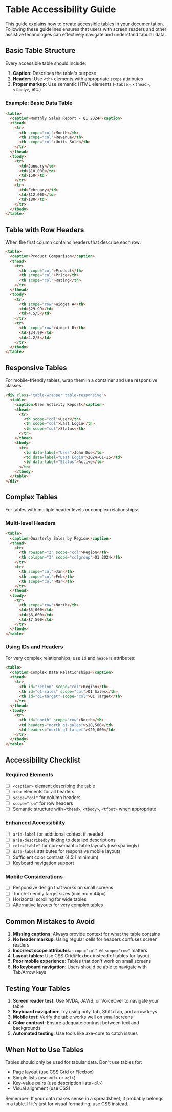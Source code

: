 # Table Accessibility Guide

This guide explains how to create accessible tables in your documentation. Following these guidelines ensures that users with screen readers and other assistive technologies can effectively navigate and understand tabular data.

## Basic Table Structure

Every accessible table should include:

1. **Caption**: Describes the table's purpose
2. **Headers**: Use `<th>` elements with appropriate `scope` attributes
3. **Proper markup**: Use semantic HTML elements (`<table>`, `<thead>`, `<tbody>`, etc.)

### Example: Basic Data Table

```html
<table>
  <caption>Monthly Sales Report - Q1 2024</caption>
  <thead>
    <tr>
      <th scope="col">Month</th>
      <th scope="col">Revenue</th>
      <th scope="col">Units Sold</th>
    </tr>
  </thead>
  <tbody>
    <tr>
      <td>January</td>
      <td>$10,000</td>
      <td>150</td>
    </tr>
    <tr>
      <td>February</td>
      <td>$12,000</td>
      <td>180</td>
    </tr>
  </tbody>
</table>
```

## Table with Row Headers

When the first column contains headers that describe each row:

```html
<table>
  <caption>Product Comparison</caption>
  <thead>
    <tr>
      <th scope="col">Product</th>
      <th scope="col">Price</th>
      <th scope="col">Rating</th>
    </tr>
  </thead>
  <tbody>
    <tr>
      <th scope="row">Widget A</th>
      <td>$29.99</td>
      <td>4.5/5</td>
    </tr>
    <tr>
      <th scope="row">Widget B</th>
      <td>$34.99</td>
      <td>4.2/5</td>
    </tr>
  </tbody>
</table>
```

## Responsive Tables

For mobile-friendly tables, wrap them in a container and use responsive classes:

```html
<div class="table-wrapper table-responsive">
  <table>
    <caption>User Activity Report</caption>
    <thead>
      <tr>
        <th scope="col">User</th>
        <th scope="col">Last Login</th>
        <th scope="col">Status</th>
      </tr>
    </thead>
    <tbody>
      <tr>
        <td data-label="User">John Doe</td>
        <td data-label="Last Login">2024-01-15</td>
        <td data-label="Status">Active</td>
      </tr>
    </tbody>
  </table>
</div>
```

## Complex Tables

For tables with multiple header levels or complex relationships:

### Multi-level Headers

```html
<table>
  <caption>Quarterly Sales by Region</caption>
  <thead>
    <tr>
      <th rowspan="2" scope="col">Region</th>
      <th colspan="3" scope="colgroup">Q1 2024</th>
    </tr>
    <tr>
      <th scope="col">Jan</th>
      <th scope="col">Feb</th>
      <th scope="col">Mar</th>
    </tr>
  </thead>
  <tbody>
    <tr>
      <th scope="row">North</th>
      <td>$5,000</td>
      <td>$6,000</td>
      <td>$7,500</td>
    </tr>
  </tbody>
</table>
```

### Using IDs and Headers

For very complex relationships, use `id` and `headers` attributes:

```html
<table>
  <caption>Complex Data Relationships</caption>
  <thead>
    <tr>
      <th id="region" scope="col">Region</th>
      <th id="q1-sales" scope="col">Q1 Sales</th>
      <th id="q1-target" scope="col">Q1 Target</th>
    </tr>
  </thead>
  <tbody>
    <tr>
      <th id="north" scope="row">North</th>
      <td headers="north q1-sales">$18,500</td>
      <td headers="north q1-target">$20,000</td>
    </tr>
  </tbody>
</table>
```

## Accessibility Checklist

### Required Elements
- [ ] `<caption>` element describing the table
- [ ] `<th>` elements for all headers
- [ ] `scope="col"` for column headers
- [ ] `scope="row"` for row headers
- [ ] Semantic structure with `<thead>`, `<tbody>`, `<tfoot>` when appropriate

### Enhanced Accessibility
- [ ] `aria-label` for additional context if needed
- [ ] `aria-describedby` linking to detailed descriptions
- [ ] `role="table"` for non-semantic table layouts (use sparingly)
- [ ] `data-label` attributes for responsive mobile layouts
- [ ] Sufficient color contrast (4.5:1 minimum)
- [ ] Keyboard navigation support

### Mobile Considerations
- [ ] Responsive design that works on small screens
- [ ] Touch-friendly target sizes (minimum 44px)
- [ ] Horizontal scrolling for wide tables
- [ ] Alternative layouts for very complex tables

## Common Mistakes to Avoid

1. **Missing captions**: Always provide context for what the table contains
2. **No header markup**: Using regular cells for headers confuses screen readers
3. **Incorrect scope attributes**: `scope="col"` vs `scope="row"` matters
4. **Layout tables**: Use CSS Grid/Flexbox instead of tables for layout
5. **Poor mobile experience**: Tables that don't work on small screens
6. **No keyboard navigation**: Users should be able to navigate with Tab/Arrow keys

## Testing Your Tables

1. **Screen reader test**: Use NVDA, JAWS, or VoiceOver to navigate your table
2. **Keyboard navigation**: Try using only Tab, Shift+Tab, and arrow keys
3. **Mobile test**: Verify the table works well on small screens
4. **Color contrast**: Ensure adequate contrast between text and backgrounds
5. **Automated testing**: Use tools like axe-core to catch issues

## When Not to Use Tables

Tables should only be used for tabular data. Don't use tables for:
- Page layout (use CSS Grid or Flexbox)
- Simple lists (use `<ul>` or `<ol>`)
- Key-value pairs (use description lists `<dl>`)
- Visual alignment (use CSS)

Remember: If your data makes sense in a spreadsheet, it probably belongs in a table. If it's just for visual formatting, use CSS instead.